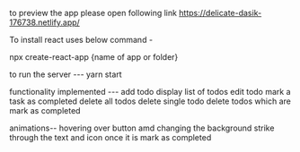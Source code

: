 to preview the app please open following link
https://delicate-dasik-176738.netlify.app/

To install react uses below command -

npx create-react-app {name of app or folder}

to run the server ---
yarn start


functionality implemented ---
add todo
display list of todos
edit todo
mark a task as completed
delete all todos
delete single todo
delete todos which are mark as completed

animations--
hovering over button amd changing the background
strike through the text and icon once it is mark as completed


